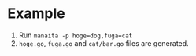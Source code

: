 # Example

1. Run `manaita -p hoge=dog,fuga=cat`
2. `hoge.go`, `fuga.go` and `cat/bar.go` files are generated.